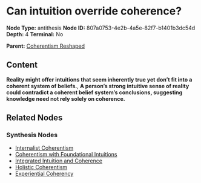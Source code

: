 # Can intuition override coherence?

**Node Type:** antithesis
**Node ID:** 807a0753-4e2b-4a5e-82f7-b1401b3dc54d
**Depth:** 4
**Terminal:** No

**Parent:** [Coherentism Reshaped](coherentism-reshaped-synthesis-12a28456-7613-4fbb-b307-2995c89d3fd9.md)

## Content

**Reality might offer intuitions that seem inherently true yet don’t fit into a coherent system of beliefs.**, **A person’s strong intuitive sense of reality could contradict a coherent belief system’s conclusions, suggesting knowledge need not rely solely on coherence.**

## Related Nodes

### Synthesis Nodes

- [Internalist Coherentism](internalist-coherentism-synthesis-86ca6e73-8857-47da-a4f4-debcd1824190.md)
- [Coherentism with Foundational Intuitions](coherentism-with-foundational-intuitions-synthesis-b9a97502-6238-4046-a72b-06b5d70958e0.md)
- [Integrated Intuition and Coherence](integrated-intuition-and-coherence-synthesis-3a81a821-9b18-467e-9ec5-047e35f85a4a.md)
- [Holistic Coherentism](holistic-coherentism-synthesis-2a01c750-b75a-47d9-8d64-71f4aaa92214.md)
- [Experiential Coherency](experiential-coherency-synthesis-1bfd9142-a617-4d05-bd4a-82db4131d9c1.md)

